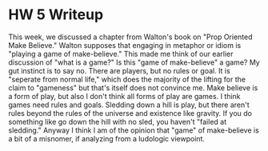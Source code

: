 # HW 5 Writeup

This week, we discussed a chapter from Walton's book on "Prop Oriented Make Believe." Walton supposes that engaging in metaphor or idiom is "playing a game of make-believe." This made me think of our earlier discussion of "what is a game?" Is this "game of make-believe" a game? My gut instinct is to say no. There are players, but no rules or goal. It is "seperate from normal life," which does the majority of the lifting for the claim to "gameness" but that's itself does not convince me. Make believe is a form of play, but also I don't think all forms of play are games. I think games need rules and goals. Sledding down a hill is play, but there aren't rules beyond the rules of the universe and existence like gravity. If you do something like go down the hill with no sled, you haven't "failed at sledding." Anyway I think I am of the opinion that "game" of make-believe is a bit of a misnomer, if analyzing from a ludologic viewpoint.

